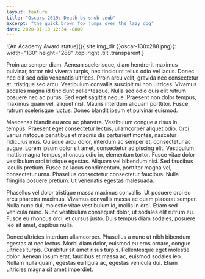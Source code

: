 ```yaml
---
layout: feature
title: "Oscars 2019: Death by snub snub"
excerpt: "the quick brown fox jumps over the lazy dog"
date: 2020-01-13 12:34 -0800
---
```


![An Academy Award statue]({{ site.img_dir }}oscar-130x288.png){: width="130" height="288" .top .right .tilt .transparent }

Proin ac semper diam. Aenean scelerisque, diam hendrerit maximus pulvinar, tortor nisl viverra turpis, nec tincidunt tellus odio vel lacus. Donec nec elit sed odio venenatis ultrices. Proin arcu velit, gravida nec consectetur at, tristique sed arcu. Vestibulum convallis suscipit mi non ultrices. Vivamus sodales magna id tincidunt pellentesque. Nulla sed odio quis elit rutrum posuere nec ac purus. Sed eget sagittis neque. Praesent non dolor tempus, maximus quam vel, aliquet nisl. Mauris interdum aliquam porttitor. Fusce rutrum scelerisque luctus. Donec blandit ipsum et pulvinar euismod.

Maecenas blandit eu arcu ac pharetra. Vestibulum congue a risus in tempus. Praesent eget consectetur lectus, ullamcorper aliquet odio. Orci varius natoque penatibus et magnis dis parturient montes, nascetur ridiculus mus. Quisque arcu dolor, interdum ac semper et, consectetur ac augue. Lorem ipsum dolor sit amet, consectetur adipiscing elit. Vestibulum mattis magna tempus, rhoncus odio in, elementum tortor. Fusce vitae dolor vestibulum orci tristique egestas. Aliquam vel bibendum nisi. Sed faucibus iaculis pretium. Fusce ac lacus condimentum, porttitor magna vel, consectetur urna. Phasellus consectetur consectetur faucibus. Nulla fringilla posuere pretium. Ut venenatis egestas malesuada.

Phasellus vel dolor tristique massa maximus convallis. Ut posuere orci eu arcu pharetra maximus. Vivamus convallis massa ac quam placerat semper. Nulla nunc dui, molestie vitae vestibulum id, mollis in orci. Etiam sed vehicula nunc. Nunc vestibulum consequat dolor, ut sodales elit rutrum eu. Fusce eu rhoncus orci, et cursus justo. Duis tempus diam sodales, posuere leo sit amet, dapibus nulla.

Donec ultricies interdum ullamcorper. Phasellus a nunc ut nibh bibendum egestas at nec lectus. Morbi diam dolor, euismod eu eros ornare, congue ultrices turpis. Curabitur sit amet risus turpis. Pellentesque eget molestie dolor. Aenean ipsum erat, faucibus et massa ac, euismod sodales leo. Nullam nulla quam, egestas eu ligula ac, egestas vehicula dui. Etiam ultricies magna sit amet imperdiet.
